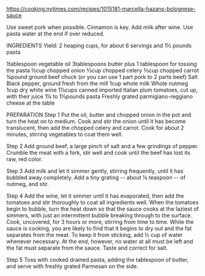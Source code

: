 https://cooking.nytimes.com/recipes/1015181-marcella-hazans-bolognese-sauce

Use sweet pork when possible. 
Cinnamon is key.
Add milk after wine.
Use pasta water at the end if over reduced. 


INGREDIENTS
Yield:
2 heaping cups, for about 6 servings and 1½ pounds pasta

1tablespoon vegetable oil
3tablespoons butter plus 1 tablespoon for tossing the pasta
½cup chopped onion
⅔cup chopped celery
⅔cup chopped carrot
¾pound ground beef chuck (or you can use 1 part pork to 2 parts beef)
Salt
Black pepper, ground fresh from the mill
1cup whole milk
Whole nutmeg
1cup dry white wine
1½cups canned imported Italian plum tomatoes, cut up, with their juice
1¼ to 1½pounds pasta
Freshly grated parmigiano-reggiano cheese at the table


PREPARATION
Step 1
Put the oil, butter and chopped onion in the pot and turn the heat on to medium. Cook and stir the onion until it has become translucent, then add the chopped celery and carrot. Cook for about 2 minutes, stirring vegetables to coat them well.

Step 2
Add ground beef, a large pinch of salt and a few grindings of pepper. Crumble the meat with a fork, stir well and cook until the beef has lost its raw, red color.

Step 3
Add milk and let it simmer gently, stirring frequently, until it has bubbled away completely. Add a tiny grating -- about ⅛ teaspoon -- of nutmeg, and stir.

Step 4
Add the wine, let it simmer until it has evaporated, then add the tomatoes and stir thoroughly to coat all ingredients well. When the tomatoes begin to bubble, turn the heat down so that the sauce cooks at the laziest of simmers, with just an intermittent bubble breaking through to the surface. Cook, uncovered, for 3 hours or more, stirring from time to time. While the sauce is cooking, you are likely to find that it begins to dry out and the fat separates from the meat. To keep it from sticking, add ½ cup of water whenever necessary. At the end, however, no water at all must be left and the fat must separate from the sauce. Taste and correct for salt.

Step 5
Toss with cooked drained pasta, adding the tablespoon of butter, and serve with freshly grated Parmesan on the side.
